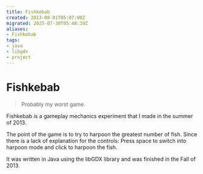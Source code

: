 ```yaml
---
title: Fishkebab
created: 2013-08-01T05:07:00Z
migrated: 2025-07-30T05:48:39Z
aliases:
- Fishkebab
tags:
- java
- libgdx
- project
---
```


# Fishkebab

> Probably my worst game.

Fishkebab is a gameplay mechanics experiment that I made in the summer of 2013.

The point of the game is to try to harpoon the greatest number of fish. Since there is a lack of explanation for the controls: Press space to switch into harpoon mode and click to harpoon the fish.

It was written in Java using the libGDX library and was finished in the Fall of 2013.
